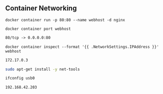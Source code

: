 ## Container Networking

```docker
docker container run -p 80:80 --name webhost -d nginx
```

```docker
docker container port webhost
```

```txt
80/tcp -> 0.0.0.0:80
```

```docker
docker container inspect --format '{{ .NetworkSettings.IPAddress }}' webhost
```

```txt
172.17.0.3
```

```bash
sudo apt-get install -y net-tools
```

```bash
ifconfig usb0
```

```bash
192.168.42.203
```